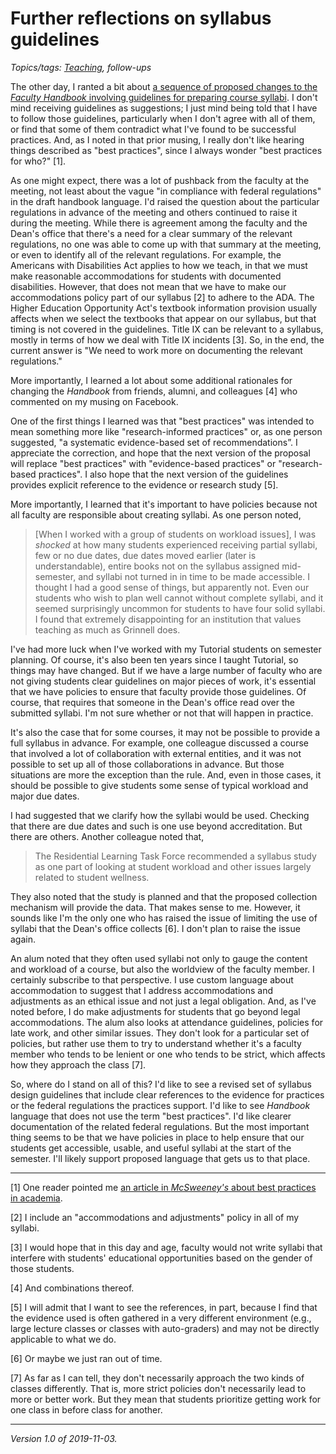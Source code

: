 Further reflections on syllabus guidelines
==========================================

*Topics/tags: [Teaching](index-teaching), follow-ups*

The other day, I ranted a bit about [a sequence of proposed changes
to the _Faculty Handbook_ involving guidelines for preparing
course syllabi](syllabus-guidelines-2019-11-03).  I don't mind
receiving guidelines as suggestions; I just mind being told that I
have to follow those guidelines, particularly when I don't agree
with all of them, or find that some of them contradict what I've
found to be successful practices.  And, as I noted in that prior musing,
I really don't like hearing things described as "best practices", since
I always wonder "best practices for who?" [1].

As one might expect, there was a lot of pushback from the faculty
at the meeting, not least about the vague "in compliance with federal
regulations" in the draft handbook language.  I'd raised the question
about the particular regulations in advance of the meeting and
others continued to raise it during the meeting.  While there is
agreement among the faculty and the Dean's office that there's a
need for a clear summary of the relevant regulations, no one was
able to come up with that summary at the meeting, or even to identify
all of the relevant regulations.  For example, the Americans with
Disabilities Act applies to how we teach, in that we must make
reasonable accommodations for students with documented disabilities.
However, that does not mean that we have to make our accommodations
policy part of our syllabus [2] to adhere to the ADA.  The Higher
Education Opportunity Act's textbook information provision usually
affects when we select the textbooks that appear on our syllabus,
but that timing is not covered in the guidelines.  Title IX
can be relevant to a syllabus, mostly in terms of how we deal with
Title IX incidents [3].  So, in the end, the current answer is "We need
to work more on documenting the relevant regulations."

More importantly, I learned a lot about some additional rationales
for changing the _Handbook_ from friends, alumni, and colleagues [4]
who commented on my musing on Facebook.

One of the first things I learned was that "best practices" was
intended to mean something more like "research-informed practices" or, as one
person suggested, "a systematic evidence-based set of recommendations”.
I appreciate the correction, and hope that the next version of the
proposal will replace "best practices" with "evidence-based practices"
or "research-based practices".  I also hope that the next version
of the guidelines provides explicit reference to the evidence or
research study [5].

More importantly, I learned that it's important to have policies because
not all faculty are responsible about creating syllabi.  As one person
noted,

> [When I worked with a group of students on workload issues], I was *shocked* at how many students experienced receiving partial syllabi, few or no due dates, due dates moved earlier (later is understandable), entire books not on the syllabus assigned mid-semester, and syllabi not turned in in time to be made accessible. I thought I had a good sense of things, but apparently not. Even our students who wish to plan well cannot without complete syllabi, and it seemed surprisingly uncommon for students to have four solid syllabi. I found that extremely disappointing for an institution that values teaching as much as Grinnell does.

I've had more luck when I've worked with my Tutorial students on
semester planning.  Of course, it's also been ten years since I taught
Tutorial, so things may have changed.  But if we have a large
number of faculty who are not giving students clear guidelines on major
pieces of work, it's essential that we have policies to ensure that
faculty provide those guidelines.  Of course, that requires that someone
in the Dean's office read over the submitted syllabi.  I'm not sure
whether or not that will happen in practice.

It's also the case that for some courses, it may not be possible
to provide a full syllabus in advance.  For example, one colleague
discussed a course that involved a lot of collaboration with external
entities, and it was not possible to set up all of those
collaborations in advance.  But those situations are more the
exception than the rule.  And, even in those cases, it should be
possible to give students some sense of typical workload and major
due dates.

I had suggested that we clarify how the syllabi would be used.  Checking
that there are due dates and such is one use beyond accreditation.  But
there are others.  Another colleague noted that,

> The Residential Learning Task Force recommended a syllabus study as one part of looking at student workload and other issues largely related to student wellness. 

They also noted that the study is planned and that the proposed collection
mechanism will provide the data.  That makes sense to me.  However, it 
sounds like I'm the only one who has raised the issue of limiting the
use of syllabi that the Dean's office collects [6].  I don't plan to raise
the issue again.

An alum noted that they often used syllabi not only to gauge the
content and workload of a course, but also the worldview of the
faculty member.  I certainly subscribe to that perspective.  I use
custom language about accommodation to suggest that I address
accommodations and adjustments as an ethical issue and not just a
legal obligation.  And, as I've noted before, I do make adjustments
for students that go beyond legal accommodations.  The alum also
looks at attendance guidelines, policies for late work, and other
similar issues.  They don't look for a particular set of policies,
but rather use them to try to understand whether it's a faculty
member who tends to be lenient or one who tends to be strict, which
affects how they approach the class [7].

So, where do I stand on all of this?  I'd like to see a revised set of
syllabus design guidelines that include clear references to the evidence
for practices or the federal regulations the practices support.  I'd
like to see _Handbook_ language that does not use the term "best
practices".  I'd like clearer documentation of the related federal
regulations.  But the most important thing seems to be that we have
policies in place to help ensure that our students get accessible,
usable, and useful syllabi at the start of the semester.  I'll
likely support proposed language that gets us to that place.

---

[1] One reader pointed me [an article in _McSweeney's_ about best
practices in academia](https://www.mcsweeneys.net/articles/how-to-practice-best-practices-a-guide-for-faculty).

[2] I include an "accommodations and adjustments" policy in all of my
syllabi.  

[3] I would hope that in this day and age, faculty would not write syllabi
that interfere with students' educational opportunities based on the gender
of those students.

[4] And combinations thereof.

[5] I will admit that I want to see the references, in part, because
I find that the evidence used is often gathered in a very different
environment (e.g., large lecture classes or classes with auto-graders)
and may not be directly applicable to what we do.

[6] Or maybe we just ran out of time.

[7] As far as I can tell, they don't necessarily approach the two kinds
of classes differently.  That is, more strict policies don't necessarily
lead to more or better work.  But they mean that students prioritize
getting work for one class in before class for another.

---

*Version 1.0 of 2019-11-03.*
